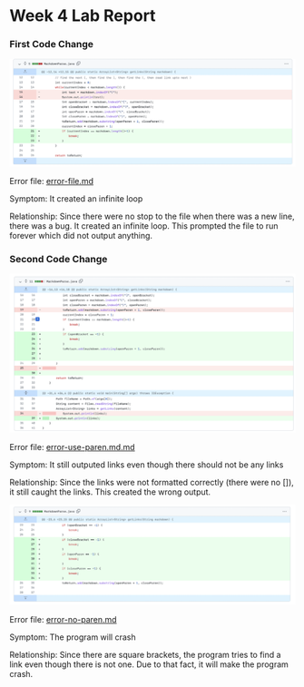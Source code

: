 # Week 4 Lab Report

### First Code Change

![Change 1](images/change1.png)

Error file: [error-file.md](https://github.com/kresnajenie/markdown-parser/blob/main/error-file.md)

Symptom: It created an infinite loop

Relationship: Since there were no stop to the file when there was a new line, there was a bug. It created an infinite loop. This prompted the file to run forever which did not output anything.

### Second Code Change

![Change 2](images/change2.png)

Error file: [error-use-paren.md.md](https://github.com/kresnajenie/markdown-parser/blob/main/error-use-paren.md)

Symptom: It still outputed links even though there should not be any links

Relationship: Since the links were not formatted correctly (there were no []), it still caught the links. This created the wrong output.

![Change 3](images/change3.png)

Error file: [error-no-paren.md](https://github.com/kresnajenie/markdown-parser/blob/main/error-no-paren.md)

Symptom: The program will crash 

Relationship: Since there are square brackets, the program tries to find a link even though there is not one. Due to that fact, it will make the program crash.